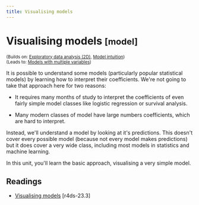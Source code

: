 ```yaml
---
title: Visualising models
---
```


<!-- Generated automatically from model-vis.yml. Do not edit by hand -->

# Visualising models <small class='model'>[model]</small>
<small>(Builds on: [Exploratory data analysis (2D)](eda-2d.md), [Model intuition](model-basics.md))</small>  
<small>(Leads to: [Models with multiple variables](model-multivariate.md))</small>

It is possible to understand some models (particularly popular statistical
models) by learning how to interpret their coefficients. We're not going
to take that approach here for two reasons:

* It requires many months of study to interpret the coefficients of even
  fairly simple model classes like logistic regression or survival analysis.

* Many modern classes of model have large numbers coefficients,
  which are hard to interpret.

Instead, we'll understand a model by looking at it's predictions. This
doesn't cover every possible model (because not every model makes predictions)
but it does cover a very wide class, including most models in statistics
and machine learning.

In this unit, you'll learn the basic approach, visualising a very simple
model.

## Readings

  * [Visualising models](http://r4ds.had.co.nz/model-basics.html#visualising-models) [r4ds-23.3]



